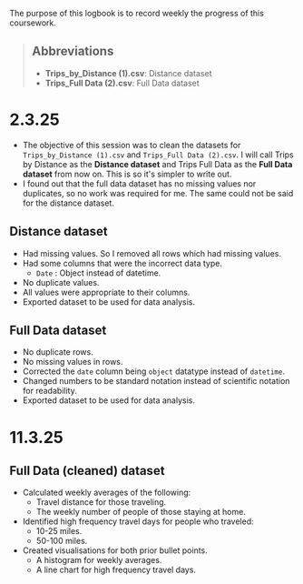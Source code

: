 The purpose of this logbook is to record weekly the progress of this coursework. 

> ## Abbreviations
> * **Trips_by_Distance (1).csv**: Distance dataset
> * **Trips_Full Data (2).csv**: Full Data dataset

# 2.3.25

- The objective of this session was to clean the datasets for ```Trips_by_Distance (1).csv``` and ```Trips_Full Data (2).csv```. I will call Trips by Distance as the **Distance dataset** and Trips Full Data as the **Full Data dataset** from now on. This is so it's simpler to write out.
- I found out that the full data dataset has no missing values nor duplicates, so no work was required for me. The same could not be said for the distance dataset.

## Distance dataset
* Had missing values. So I removed all rows which had missing values.
* Had some columns that were the incorrect data type.
    * `Date` :  Object instead of datetime.
* No duplicate values.
* All values were appropriate to their columns.
* Exported dataset to be used for data analysis.

## Full Data dataset
* No duplicate rows.
* No missing values in rows.
* Corrected the `date` column being ```object``` datatype instead of ```datetime```.
* Changed numbers to be standard notation instead of scientific notation for readability.
* Exported dataset to be used for data analysis.

# 11.3.25

## Full Data (cleaned) dataset

* Calculated weekly averages of the following:
    * Travel distance for those traveling.
    * The weekly number of people of those staying at home.
* Identified high frequency travel days for people who traveled:
    * 10-25 miles.
    * 50-100 miles.
* Created visualisations for both prior bullet points.
    * A histogram for weekly averages.
    * A line chart for high frequency travel days.